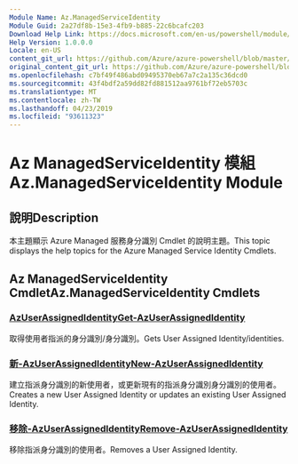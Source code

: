 ```yaml
---
Module Name: Az.ManagedServiceIdentity
Module Guid: 2a27df8b-15e3-4fb9-b885-22c6bcafc203
Download Help Link: https://docs.microsoft.com/en-us/powershell/module/az.managedserviceidentity
Help Version: 1.0.0.0
Locale: en-US
content_git_url: https://github.com/Azure/azure-powershell/blob/master/src/ManagedServiceIdentity/ManagedServiceIdentity/help/Az.ManagedServiceIdentity.md
original_content_git_url: https://github.com/Azure/azure-powershell/blob/master/src/ManagedServiceIdentity/ManagedServiceIdentity/help/Az.ManagedServiceIdentity.md
ms.openlocfilehash: c7bf49f486abd09495370eb67a7c2a135c36dcd0
ms.sourcegitcommit: 43f4bdf2a59dd82fd881512aa9761bf72eb5703c
ms.translationtype: MT
ms.contentlocale: zh-TW
ms.lasthandoff: 04/23/2019
ms.locfileid: "93611323"
---
```

# <span data-ttu-id="0fdb7-101">Az ManagedServiceIdentity 模組</span><span class="sxs-lookup"><span data-stu-id="0fdb7-101">Az.ManagedServiceIdentity Module</span></span>
## <span data-ttu-id="0fdb7-102">說明</span><span class="sxs-lookup"><span data-stu-id="0fdb7-102">Description</span></span>
<span data-ttu-id="0fdb7-103">本主題顯示 Azure Managed 服務身分識別 Cmdlet 的說明主題。</span><span class="sxs-lookup"><span data-stu-id="0fdb7-103">This topic displays the help topics for the Azure Managed Service Identity Cmdlets.</span></span>

## <span data-ttu-id="0fdb7-104">Az ManagedServiceIdentity Cmdlet</span><span class="sxs-lookup"><span data-stu-id="0fdb7-104">Az.ManagedServiceIdentity Cmdlets</span></span>
### [<span data-ttu-id="0fdb7-105">AzUserAssignedIdentity</span><span class="sxs-lookup"><span data-stu-id="0fdb7-105">Get-AzUserAssignedIdentity</span></span>](Get-AzUserAssignedIdentity.md)
<span data-ttu-id="0fdb7-106">取得使用者指派的身分識別/身分識別。</span><span class="sxs-lookup"><span data-stu-id="0fdb7-106">Gets User Assigned Identity/identities.</span></span>

### [<span data-ttu-id="0fdb7-107">新-AzUserAssignedIdentity</span><span class="sxs-lookup"><span data-stu-id="0fdb7-107">New-AzUserAssignedIdentity</span></span>](New-AzUserAssignedIdentity.md)
<span data-ttu-id="0fdb7-108">建立指派身分識別的新使用者，或更新現有的指派身分識別身分識別的使用者。</span><span class="sxs-lookup"><span data-stu-id="0fdb7-108">Creates a new User Assigned Identity or updates an existing User Assigned Identity.</span></span>

### [<span data-ttu-id="0fdb7-109">移除-AzUserAssignedIdentity</span><span class="sxs-lookup"><span data-stu-id="0fdb7-109">Remove-AzUserAssignedIdentity</span></span>](Remove-AzUserAssignedIdentity.md)
<span data-ttu-id="0fdb7-110">移除指派身分識別的使用者。</span><span class="sxs-lookup"><span data-stu-id="0fdb7-110">Removes a User Assigned Identity.</span></span>

